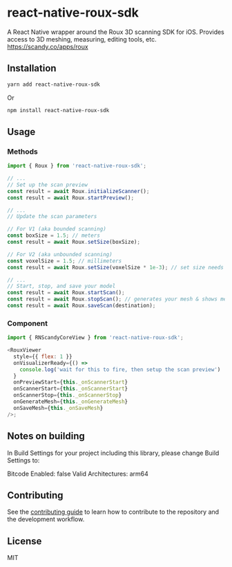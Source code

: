 # react-native-roux-sdk

A React Native wrapper around the Roux 3D scanning SDK for iOS. Provides access to 3D meshing, measuring, editing tools, etc. https://scandy.co/apps/roux

## Installation

```sh
yarn add react-native-roux-sdk
```

Or

```sh
npm install react-native-roux-sdk
```

## Usage

### Methods

```js
import { Roux } from 'react-native-roux-sdk';

// ...
// Set up the scan preview
const result = await Roux.initializeScanner();
const result = await Roux.startPreview();

// ...
// Update the scan parameters

// For V1 (aka bounded scanning)
const boxSize = 1.5; // meters
const result = await Roux.setSize(boxSize);

// For V2 (aka unbounded scanning)
const voxelSize = 1.5; // millimeters
const result = await Roux.setSize(voxelSize * 1e-3); // set size needs meters, so convert mm to m

// ...
// Start, stop, and save your model
const result = await Roux.startScan();
const result = await Roux.stopScan(); // generates your mesh & shows mesh in preview window
const result = await Roux.saveScan(destination);
```

### Component

```js
import { RNScandyCoreView } from 'react-native-roux-sdk';

<RouxViewer
  style={{ flex: 1 }}
  onVisualizerReady={() =>
    console.log('wait for this to fire, then setup the scan preview')
  }
  onPreviewStart={this._onScannerStart}
  onScannerStart={this._onScannerStart}
  onScannerStop={this._onScannerStop}
  onGenerateMesh={this._onGenerateMesh}
  onSaveMesh={this._onSaveMesh}
/>;
```

## Notes on building

In Build Settings for your project including this library, please change Build Settings to:

Bitcode Enabled: false
Valid Architectures: arm64

## Contributing

See the [contributing guide](CONTRIBUTING.md) to learn how to contribute to the repository and the development workflow.

## License

MIT
